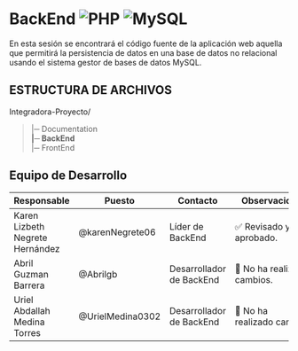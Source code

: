 # BackEnd ![PHP](https://img.shields.io/badge/PHP-777BB4?style=for-the-badge&logo=php&logoColor=white) ![MySQL](https://img.shields.io/badge/MySQL-005C84?style=for-the-badge&logo=mysql&logoColor=white) 

En esta sesión se encontrará el código fuente de la aplicación web aquella que permitirá la persistencia de datos en una base de datos no relacional usando el sistema gestor de bases de datos MySQL.


## ESTRUCTURA DE ARCHIVOS

Integradora-Proyecto/<br>
>|─ Documentation <br>
>**|─ BackEnd**<br>
>|─ FrontEnd<br>


## Equipo de Desarrollo
| Responsable | Puesto | Contacto | Observaciones |
|-------------|--------|----------|---------------|
|Karen Lizbeth Negrete Hernández|@karenNegrete06|Líder de BackEnd|✅ Revisado y aprobado.|
|Abril Guzman Barrera|@Abrilgb|Desarrollador de BackEnd|🫥 No ha realizado cambios.|
|Uriel Abdallah Medina Torres|@UrielMedina0302|Desarrollador de BackEnd|🫥 No ha realizado cambios.|
